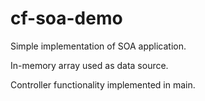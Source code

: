 # cf-soa-demo

Simple implementation of SOA application.

In-memory array used as data source.

Controller functionality implemented in main.
